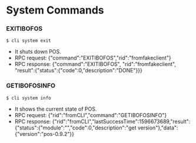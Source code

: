 # System Commands

### EXITIBOFOS
```
$ cli system exit
```
* It shuts down POS.
* RPC request: {"command":"EXITIBOFOS","rid":"fromfakeclient"}
* RPC response: {"command":"EXITIBOFOS", "rid":"fromfakeclient", "result":{"status":{"code":0,"description":"DONE"}}}

### GETIBOFOSINFO
```
$ cli system info
```
* It shows the current state of POS.
* RPC request: {"rid":"fromCLI","command":"GETIBOFOSINFO"}
* RPC response: {"rid":"fromCLI","lastSuccessTime":1596673689,"result":{"status":{"module":"","code":0,"description":"get version"},"data":{"version":"pos-0.9.2"}} 
